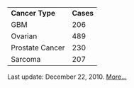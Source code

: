 <table>
<tr>
    <td><b>Cancer Type</b></td>
    <td><b>Cases</b></td>
</tr>
<tr>
    <td>GBM</td>
    <td>206</td>
</tr>
<tr>
    <td>Ovarian</td>
    <td>489</td>
</tr>
<tr>
    <td>Prostate Cancer</td>
    <td>230</td>
</tr>
<tr>
    <td>Sarcoma</td>
    <td>207</td>
</tr>
</table>
<P>Last update: December 22, 2010.  <a href="data_sets.jsp">More...</a></p>